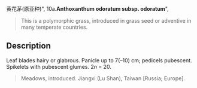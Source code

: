 黄花茅(原亚种)",
10a.**Anthoxanthum odoratum subsp. odoratum**",

> This is a polymorphic grass, introduced in grass seed or adventive in many temperate countries.

## Description
Leaf blades hairy or glabrous. Panicle up to 7(–10) cm; pedicels pubescent. Spikelets with pubescent glumes. 2*n* = 20.

> Meadows, introduced. Jiangxi (Lu Shan), Taiwan [Russia; Europe].
